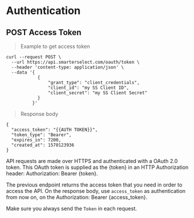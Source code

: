 # Authentication

## POST Access Token

> Example to get access token

```shell
curl --request POST \
  --url https://api.smarterselect.com/oauth/token \
  --header 'content-type: application/json' \
  --data '{
          	{
                "grant_type": "client_credentials",
                "client_id": "my SS Client ID",
                "client_secret": "my SS Client Secret"
            }
          }'
```

> Response body

```shell
{
  "access_token": "{{AUTH TOKEN}}",
  "token_type": "Bearer",
  "expires_in": 7200,
  "created_at": 1570123936
}
```

API requests are made over HTTPS and authenticated with a OAuth 2.0 token. This OAuth token is supplied as the {token} in an HTTP Authorization header: Authorization: Bearer {token}.

The previous endpoint returns the access token that you need in order to access the API. On the response body, use `access_token` as authentication from now on, on the Authorization: Bearer {access_token}.

<aside class="notice">
  Make sure you always send the  <code>Token</code> in each request.
</aside>
